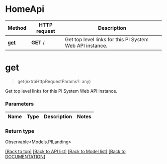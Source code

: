 # HomeApi

Method | HTTP request | Description
------------ | ------------- | -------------
[**get**](HomeApi.md#get) | **GET** / | Get top level links for this PI System Web API instance.


# **get**
> get(extraHttpRequestParams?: any)

Get top level links for this PI System Web API instance.

### Parameters

Name | Type | Description | Notes
------------- | ------------- | ------------- | -------------


### Return type

Observable<Models.PILanding>

[[Back to top]](#) [[Back to API list]](../../DOCUMENTATION.md#documentation-for-api-endpoints) [[Back to Model list]](../../DOCUMENTATION.md#documentation-for-models) [[Back to DOCUMENTATION]](../../DOCUMENTATION.md)
